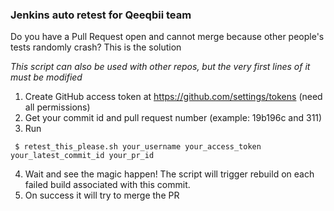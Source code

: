 ### Jenkins auto retest for Qeeqbii team

Do you have a Pull Request open and cannot merge because other people's tests randomly crash? This is the solution

*This script can also be used with other repos, but the very first lines of it must be modified*

1. Create GitHub access token at https://github.com/settings/tokens (need all permissions)
2. Get your commit id and pull request number (example: 19b196c and 311)
3. Run
```
 $ retest_this_please.sh your_username your_access_token your_latest_commit_id your_pr_id
```
4. Wait and see the magic happen! The script will trigger rebuild on each failed build associated with this commit.
5. On success it will try to merge the PR
